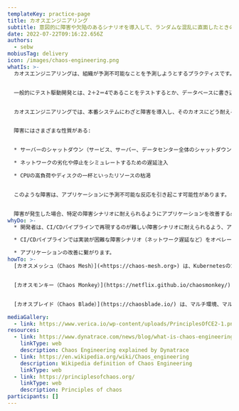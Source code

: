 ```yaml
---
templateKey: practice-page
title: カオスエンジニアリング
subtitle: 意図的に障害や欠陥のあるシナリオを導入して、ランダムな混乱に直面したときの回復力を検証する分散型ソフトウェアのテスト手法
date: 2022-07-22T09:16:22.656Z
authors:
  - sebw
mobiusTag: delivery
icon: /images/chaos-engineering.png
whatIs: >-
  カオスエンジニアリングは、組織が予測不可能なことを予測しようとするプラクティスです。インフラ障害、ネットワーク障害、アプリケーション障害に対する回復力を獲得するために使われます。


  一般的にテスト駆動開発とは、2＋2＝4であることをテストするとか、データベースに書き込む前にデータベースが利用可能であることをテストするといった、予測可能な不具合をテストすることです。


  カオスエンジニアリングでは、本番システムにわざと障害を導入し、そのカオスにどう耐えるかをチェックします。


  障害にはさまざまな性質がある:


  * サーバーのシャットダウン（サービス、サーバー、データセンター全体のシャットダウンなど）

  * ネットワークの劣化や停止をシミュレートするための遅延注入

  * CPUの高負荷やディスクの一杯といったリソースの枯渇


  このような障害は、アプリケーションに予測不可能な反応を引き起こす可能性があります。


  障害が発生した場合、特定の障害シナリオに耐えられるようにアプリケーションを改善する必要があります。
whyDo: >-
  * 開発者は、CI/CDパイプラインで再現するのが難しい障害シナリオに耐えられるよう、アプリケーションを改善することができます。

  * CI/CDパイプラインでは実装が困難な障害シナリオ（ネットワーク遅延など）をオペレーションでテストできます。

  * アプリケーションの改善に繋がります。
howTo: >-
  [カオスメッシュ（Chaos Mesh）](<https://chaos-mesh.org>) は、Kubernetesのためのカオスエンジニアリングプラットフォームです。


  [カオスモンキー（Chaos Monkey）](https://netflix.github.io/chaosmonkey/) は、本番環境でランダムにインスタンスを停止します。


  [カオスブレイド（Chaos Blade）](https://chaosblade.io/) は、マルチ環境、マルチクラスタ、マルチ言語をサポートするクラウドネイティブなカオスエンジニアリングプラットフォームです。

mediaGallery:
  - link: https://www.verica.io/wp-content/uploads/PrinciplesOfCE2-1.png
resources:
  - link: https://www.dynatrace.com/news/blog/what-is-chaos-engineering/#:~:text=Chaos%20engineering%20is%20a%20method,and%20can%20break%20under%20pressure.
    linkType: web
    description: Chaos Engineering explained by Dynatrace
  - link: https://en.wikipedia.org/wiki/Chaos_engineering
    description: Wikipedia definition of Chaos Engineering
    linkType: web
  - link: https://principlesofchaos.org/
    linkType: web
    description: Principles of chaos
participants: []
---
```

